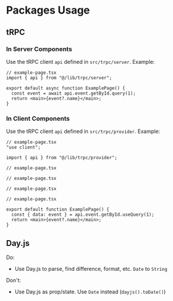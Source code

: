 # Packages Usage

## tRPC

### In Server Components

Use the tRPC client `api` defined in `src/trpc/server`. Example:

```tsx
// example-page.tsx
import { api } from "@/lib/trpc/server";

export default async function ExamplePage() {
  const event = await api.event.getById.query(1);
  return <main>{event?.name}</main>;
}
```

### In Client Components

Use the tRPC client `api` defined in `src/trpc/provider`. Example:

```tsx
// example-page.tsx
"use client";

import { api } from "@/lib/trpc/provider";

// example-page.tsx

// example-page.tsx

// example-page.tsx

// example-page.tsx

export default function ExamplePage() {
  const { data: event } = api.event.getById.useQuery(1);
  return <main>{event?.name}</main>;
}
```

## Day.js

Do:

- Use Day.js to parse, find difference, format, etc. `Date` to `String`

Don't:

- Use Day.js as prop/state. Use `Date` instead (`dayjs().toDate()`)
